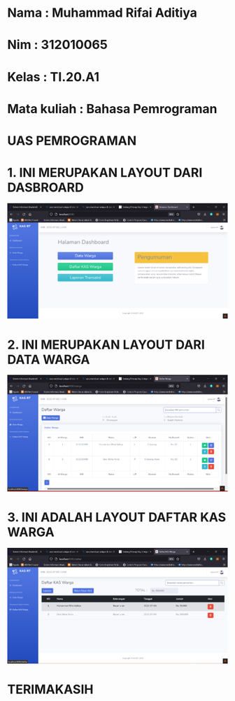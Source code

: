 # Nama  : Muhammad Rifai Aditiya
# Nim   : 312010065
# Kelas : TI.20.A1
# Mata kuliah : Bahasa Pemrograman

# UAS PEMROGRAMAN 

# 1. INI MERUPAKAN LAYOUT DARI DASBROARD

![img](img/satu.png)

# 2. INI MERUPAKAN LAYOUT DARI DATA WARGA 

![img](img/dua.png)

# 3. INI ADALAH LAYOUT DAFTAR KAS WARGA 

![img](img/tiga.png)

# TERIMAKASIH 